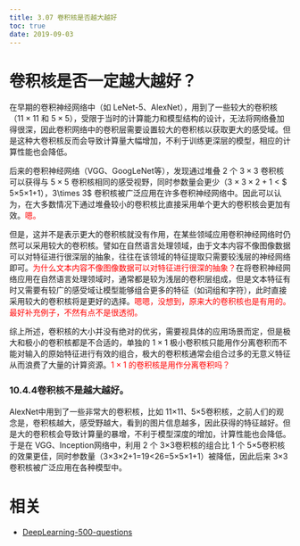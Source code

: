 ```yaml
---
title: 3.07 卷积核是否越大越好
toc: true
date: 2019-09-03
---
```


# 卷积核是否一定越大越好？

在早期的卷积神经网络中（如 LeNet-5、AlexNet），用到了一些较大的卷积核（$11\times11$ 和 $5\times 5$），受限于当时的计算能力和模型结构的设计，无法将网络叠加得很深，因此卷积网络中的卷积层需要设置较大的卷积核以获取更大的感受域。但是这种大卷积核反而会导致计算量大幅增加，不利于训练更深层的模型，相应的计算性能也会降低。

后来的卷积神经网络（VGG、GoogLeNet等），发现通过堆叠 2 个 $3\times 3$ 卷积核可以获得与 $5\times 5$ 卷积核相同的感受视野，同时参数量会更少（$3×3×2+1$ < $ 5×5×1+1$），$3\times 3$ 卷积核被广泛应用在许多卷积神经网络中。因此可以认为，在大多数情况下通过堆叠较小的卷积核比直接采用单个更大的卷积核会更加有效。<span style="color:red;">嗯。</span>

但是，这并不是表示更大的卷积核就没有作用，在某些领域应用卷积神经网络时仍然可以采用较大的卷积核。譬如在自然语言处理领域，由于文本内容不像图像数据可以对特征进行很深层的抽象，往往在该领域的特征提取只需要较浅层的神经网络即可。<span style="color:red;">为什么文本内容不像图像数据可以对特征进行很深的抽象？</span>在将卷积神经网络应用在自然语言处理领域时，通常都是较为浅层的卷积层组成，但是文本特征有时又需要有较广的感受域让模型能够组合更多的特征（如词组和字符），此时直接采用较大的卷积核将是更好的选择。<span style="color:red;">嗯嗯，没想到，原来大的卷积核也是有用的。最好补充例子，不然有点不是很透彻。</span>

综上所述，卷积核的大小并没有绝对的优劣，需要视具体的应用场景而定，但是极大和极小的卷积核都是不合适的，单独的 $1\times 1$ 极小卷积核只能用作分离卷积而不能对输入的原始特征进行有效的组合，极大的卷积核通常会组合过多的无意义特征从而浪费了大量的计算资源。<span style="color:red;">$1\times 1$ 的卷积核是用作分离卷积吗？</span>






### 10.4.4卷积核不是越大越好。

AlexNet中用到了一些非常大的卷积核，比如 11×11、5×5卷积核，之前人们的观念是，卷积核越大，感受野越大，看到的图片信息越多，因此获得的特征越好。但是大的卷积核会导致计算量的暴增，不利于模型深度的增加，计算性能也会降低。于是在 VGG、Inception网络中，利用 2 个 3×3卷积核的组合比 1 个 5×5卷积核的效果更佳，同时参数量（3×3×2+1=19<26=5×5×1+1）被降低，因此后来 3×3卷积核被广泛应用在各种模型中。


# 相关

- [DeepLearning-500-questions](https://github.com/scutan90/DeepLearning-500-questions)
